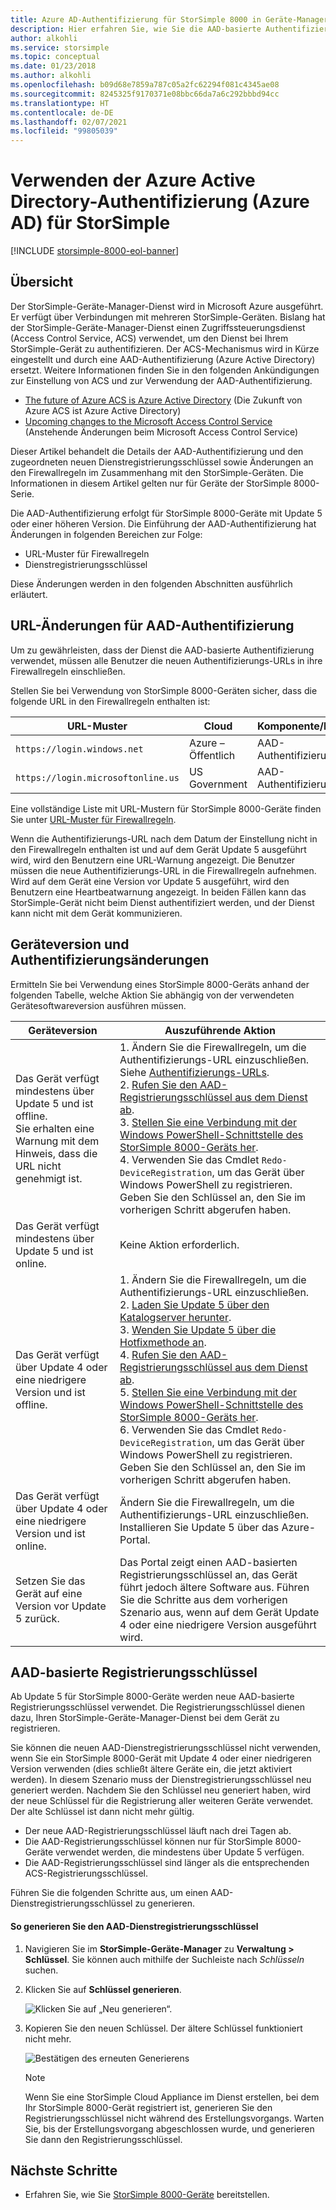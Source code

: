```yaml
---
title: Azure AD-Authentifizierung für StorSimple 8000 in Geräte-Manager
description: Hier erfahren Sie, wie Sie die AAD-basierte Authentifizierung für Ihren Dienst verwenden, einen neuen Registrierungsschlüssel generieren und eine manuelle Registrierung der Geräte durchführen.
author: alkohli
ms.service: storsimple
ms.topic: conceptual
ms.date: 01/23/2018
ms.author: alkohli
ms.openlocfilehash: b09d68e7859a787c05a2fc62294f081c4345ae08
ms.sourcegitcommit: 8245325f9170371e08bbc66da7a6c292bbbd94cc
ms.translationtype: HT
ms.contentlocale: de-DE
ms.lasthandoff: 02/07/2021
ms.locfileid: "99805039"
---
```

# <a name="use-azure-active-directory-ad-authentication-for-your-storsimple"></a>Verwenden der Azure Active Directory-Authentifizierung (Azure AD) für StorSimple

[!INCLUDE [storsimple-8000-eol-banner](../../includes/storsimple-8000-eol-banner.md)]

## <a name="overview"></a>Übersicht

Der StorSimple-Geräte-Manager-Dienst wird in Microsoft Azure ausgeführt. Er verfügt über Verbindungen mit mehreren StorSimple-Geräten. Bislang hat der StorSimple-Geräte-Manager-Dienst einen Zugriffssteuerungsdienst (Access Control Service, ACS) verwendet, um den Dienst bei Ihrem StorSimple-Gerät zu authentifizieren. Der ACS-Mechanismus wird in Kürze eingestellt und durch eine AAD-Authentifizierung (Azure Active Directory) ersetzt. Weitere Informationen finden Sie in den folgenden Ankündigungen zur Einstellung von ACS und zur Verwendung der AAD-Authentifizierung.

- [The future of Azure ACS is Azure Active Directory](https://cloudblogs.microsoft.com/enterprisemobility/2015/02/12/the-future-of-azure-acs-is-azure-active-directory/) (Die Zukunft von Azure ACS ist Azure Active Directory)
- [Upcoming changes to the Microsoft Access Control Service](https://azure.microsoft.com/blog/acs-access-control-service-namespace-creation-restriction/) (Anstehende Änderungen beim Microsoft Access Control Service)

Dieser Artikel behandelt die Details der AAD-Authentifizierung und den zugeordneten neuen Dienstregistrierungsschlüssel sowie Änderungen an den Firewallregeln im Zusammenhang mit den StorSimple-Geräten. Die Informationen in diesem Artikel gelten nur für Geräte der StorSimple 8000-Serie.

Die AAD-Authentifizierung erfolgt für StorSimple 8000-Geräte mit Update 5 oder einer höheren Version. Die Einführung der AAD-Authentifizierung hat Änderungen in folgenden Bereichen zur Folge:

- URL-Muster für Firewallregeln
- Dienstregistrierungsschlüssel

Diese Änderungen werden in den folgenden Abschnitten ausführlich erläutert.

## <a name="url-changes-for-aad-authentication"></a>URL-Änderungen für AAD-Authentifizierung

Um zu gewährleisten, dass der Dienst die AAD-basierte Authentifizierung verwendet, müssen alle Benutzer die neuen Authentifizierungs-URLs in ihre Firewallregeln einschließen.

Stellen Sie bei Verwendung von StorSimple 8000-Geräten sicher, dass die folgende URL in den Firewallregeln enthalten ist:

| URL-Muster                         | Cloud | Komponente/Funktionalität         |
|------------------------------------|-------|----------------------------------|
| `https://login.windows.net`        | Azure – Öffentlich |AAD-Authentifizierungsdienst      |
| `https://login.microsoftonline.us` | US Government |AAD-Authentifizierungsdienst      |

Eine vollständige Liste mit URL-Mustern für StorSimple 8000-Geräte finden Sie unter [URL-Muster für Firewallregeln](storsimple-8000-system-requirements.md#url-patterns-for-firewall-rules).

Wenn die Authentifizierungs-URL nach dem Datum der Einstellung nicht in den Firewallregeln enthalten ist und auf dem Gerät Update 5 ausgeführt wird, wird den Benutzern eine URL-Warnung angezeigt. Die Benutzer müssen die neue Authentifizierungs-URL in die Firewallregeln aufnehmen. Wird auf dem Gerät eine Version vor Update 5 ausgeführt, wird den Benutzern eine Heartbeatwarnung angezeigt. In beiden Fällen kann das StorSimple-Gerät nicht beim Dienst authentifiziert werden, und der Dienst kann nicht mit dem Gerät kommunizieren.

## <a name="device-version-and-authentication-changes"></a>Geräteversion und Authentifizierungsänderungen

Ermitteln Sie bei Verwendung eines StorSimple 8000-Geräts anhand der folgenden Tabelle, welche Aktion Sie abhängig von der verwendeten Gerätesoftwareversion ausführen müssen.

| Geräteversion| Auszuführende Aktion                                    |
|--------------------------|------------------------|
| Das Gerät verfügt mindestens über Update 5 und ist offline. <br> Sie erhalten eine Warnung mit dem Hinweis, dass die URL nicht genehmigt ist.|1. Ändern Sie die Firewallregeln, um die Authentifizierungs-URL einzuschließen. Siehe [Authentifizierungs-URLs](#url-changes-for-aad-authentication).<br>2. [Rufen Sie den AAD-Registrierungsschlüssel aus dem Dienst ab](#aad-based-registration-keys).<br>3. [Stellen Sie eine Verbindung mit der Windows PowerShell-Schnittstelle des StorSimple 8000-Geräts her](storsimple-8000-deployment-walkthrough-u2.md#use-putty-to-connect-to-the-device-serial-console).<br>4. Verwenden Sie das Cmdlet `Redo-DeviceRegistration`, um das Gerät über Windows PowerShell zu registrieren. Geben Sie den Schlüssel an, den Sie im vorherigen Schritt abgerufen haben.|
| Das Gerät verfügt mindestens über Update 5 und ist online.| Keine Aktion erforderlich.                                       |
| Das Gerät verfügt über Update 4 oder eine niedrigere Version und ist offline. |1. Ändern Sie die Firewallregeln, um die Authentifizierungs-URL einzuschließen.<br>2. [Laden Sie Update 5 über den Katalogserver herunter](storsimple-8000-install-update-5.md#download-updates-for-your-device).<br>3. [Wenden Sie Update 5 über die Hotfixmethode an](storsimple-8000-install-update-5.md#install-update-5-as-a-hotfix).<br>4. [Rufen Sie den AAD-Registrierungsschlüssel aus dem Dienst ab](#aad-based-registration-keys).<br>5. [Stellen Sie eine Verbindung mit der Windows PowerShell-Schnittstelle des StorSimple 8000-Geräts her](storsimple-8000-deployment-walkthrough-u2.md#use-putty-to-connect-to-the-device-serial-console). <br>6. Verwenden Sie das Cmdlet `Redo-DeviceRegistration`, um das Gerät über Windows PowerShell zu registrieren. Geben Sie den Schlüssel an, den Sie im vorherigen Schritt abgerufen haben.|
| Das Gerät verfügt über Update 4 oder eine niedrigere Version und ist online. |Ändern Sie die Firewallregeln, um die Authentifizierungs-URL einzuschließen.<br> Installieren Sie Update 5 über das Azure-Portal.              |
| Setzen Sie das Gerät auf eine Version vor Update 5 zurück.      |Das Portal zeigt einen AAD-basierten Registrierungsschlüssel an, das Gerät führt jedoch ältere Software aus. Führen Sie die Schritte aus dem vorherigen Szenario aus, wenn auf dem Gerät Update 4 oder eine niedrigere Version ausgeführt wird.              |

## <a name="aad-based-registration-keys"></a>AAD-basierte Registrierungsschlüssel

Ab Update 5 für StorSimple 8000-Geräte werden neue AAD-basierte Registrierungsschlüssel verwendet. Die Registrierungsschlüssel dienen dazu, Ihren StorSimple-Geräte-Manager-Dienst bei dem Gerät zu registrieren.

Sie können die neuen AAD-Dienstregistrierungsschlüssel nicht verwenden, wenn Sie ein StorSimple 8000-Gerät mit Update 4 oder einer niedrigeren Version verwenden (dies schließt ältere Geräte ein, die jetzt aktiviert werden).
In diesem Szenario muss der Dienstregistrierungsschlüssel neu generiert werden. Nachdem Sie den Schlüssel neu generiert haben, wird der neue Schlüssel für die Registrierung aller weiteren Geräte verwendet. Der alte Schlüssel ist dann nicht mehr gültig.

- Der neue AAD-Registrierungsschlüssel läuft nach drei Tagen ab.
- Die AAD-Registrierungsschlüssel können nur für StorSimple 8000-Geräte verwendet werden, die mindestens über Update 5 verfügen.
- Die AAD-Registrierungsschlüssel sind länger als die entsprechenden ACS-Registrierungsschlüssel.

Führen Sie die folgenden Schritte aus, um einen AAD-Dienstregistrierungsschlüssel zu generieren.

#### <a name="to-generate-the-aad-service-registration-key"></a>So generieren Sie den AAD-Dienstregistrierungsschlüssel

1. Navigieren Sie im **StorSimple-Geräte-Manager** zu **Verwaltung &gt;** **Schlüssel**. Sie können auch mithilfe der Suchleiste nach _Schlüsseln_ suchen.
    
2. Klicken Sie auf **Schlüssel generieren**.

    ![Klicken Sie auf „Neu generieren“.](./media/storsimple-8000-aad-registration-key/aad-click-generate-registration-key.png)

3. Kopieren Sie den neuen Schlüssel. Der ältere Schlüssel funktioniert nicht mehr.

    ![Bestätigen des erneuten Generierens](./media/storsimple-8000-aad-registration-key/aad-registration-key2.png)

    > [!NOTE] 
    > Wenn Sie eine StorSimple Cloud Appliance im Dienst erstellen, bei dem Ihr StorSimple 8000-Gerät registriert ist, generieren Sie den Registrierungsschlüssel nicht während des Erstellungsvorgangs. Warten Sie, bis der Erstellungsvorgang abgeschlossen wurde, und generieren Sie dann den Registrierungsschlüssel.

## <a name="next-steps"></a>Nächste Schritte

* Erfahren Sie, wie Sie [StorSimple 8000-Geräte](storsimple-8000-deployment-walkthrough-u2.md) bereitstellen.
